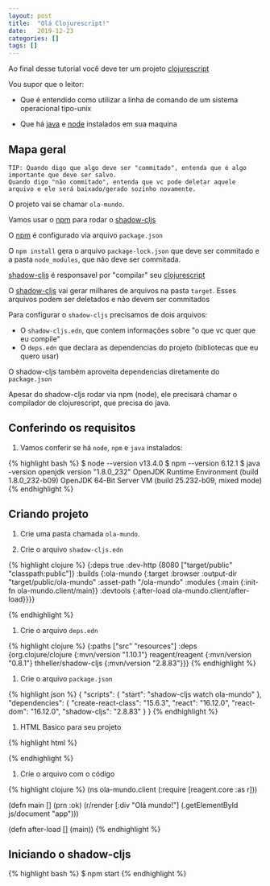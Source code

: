```yaml
---
layout: post
title:  "Olá Clojurescript!"
date:   2019-12-23
categories: []
tags: []
---
```


Ao final desse tutorial você deve ter um projeto [clojurescript](https://clojurescript.org/)

Vou supor que o leitor:

- Que é entendido como utilizar a linha de comando de um sistema operacional tipo-unix

- Que há [java](https://adoptopenjdk.net/) e [node](https://nodejs.org/) instalados em sua maquina


## Mapa geral

```
TIP: Quando digo que algo deve ser "commitado", entenda que é algo importante que deve ser salvo.
Quando digo "não commitado", entenda que vc pode deletar aquele arquivo e ele será baixado/gerado sozinho novamente.
``` 

O projeto vai se chamar `ola-mundo`.

Vamos usar o [npm](https://nodejs.org/) para rodar o [shadow-cljs](https://shadow-cljs.github.io)

O [npm](https://nodejs.org/) é configurado via arquivo `package.json`

O `npm install` gera o arquivo `package-lock.json` que deve ser commitado e a pasta `node_modules`, que não deve ser commitada.

[shadow-cljs](https://shadow-cljs.github.io) é responsavel por "compilar" seu [clojurescript](https://clojurescript.org) 

O [shadow-cljs](https://shadow-cljs.github.io) vai gerar milhares de arquivos na pasta `target`. Esses arquivos podem 
ser deletados e não devem ser commitados

Para configurar o `shadow-cljs` precisamos de dois arquivos:

- O `shadow-cljs.edn`, que contem informações sobre "o que vc quer que eu compile"
- O `deps.edn` que declara as dependencias do projeto (bibliotecas que eu quero usar)

O shadow-cljs também aproveita dependencias diretamente do `package.json`

Apesar do shadow-cljs rodar via npm (node), ele precisará chamar o compilador de clojurescript, que precisa do java. 

## Conferindo os requisitos

1. Vamos conferir se há `node`, `npm` e `java` instalados:

{% highlight bash %}
$ node --version
v13.4.0
$ npm --version
6.12.1
$ java -version
openjdk version "1.8.0_232"
OpenJDK Runtime Environment (build 1.8.0_232-b09)
OpenJDK 64-Bit Server VM (build 25.232-b09, mixed mode)
{% endhighlight %}

## Criando projeto

1. Crie uma pasta chamada `ola-mundo`. 

1. Crie o arquivo `shadow-cljs.edn`

{% highlight clojure %} 
{:deps     true
 :dev-http {8080 ["target/public" "classpath:public"]}
 :builds   {:ola-mundo {:target     :browser
                        :output-dir "target/public/ola-mundo"
                        :asset-path "/ola-mundo"
                        :modules    {:main {:init-fn ola-mundo.client/main}}
                        :devtools   {:after-load ola-mundo.client/after-load}}}}

{% endhighlight %}

1. Crie o arquivo `deps.edn`

{% highlight clojure %} 
{:paths ["src" "resources"]
 :deps  {org.clojure/clojure  {:mvn/version "1.10.1"}
         reagent/reagent      {:mvn/version "0.8.1"}
         thheller/shadow-cljs {:mvn/version "2.8.83"}}}
{% endhighlight %}

1. Crie o arquivo `package.json`

{% highlight json %} 
{
  "scripts": {
    "start": "shadow-cljs watch ola-mundo"
  },
  "dependencies": {
    "create-react-class": "15.6.3",
    "react": "16.12.0",
    "react-dom": "16.12.0",
    "shadow-cljs": "2.8.83"
  }
}
{% endhighlight %}

1. HTML Basico para seu projeto

{% highlight html %}
<!DOCTYPE html>
<html xmlns="http://www.w3.org/1999/html">
<head>
    <meta charset="UTF-8">
    <title>Olá mundo!</title>
</head>
<body>
<div id="app"></div>
<script src="/ola-mundo/main.js"></script>
</body>
</html>
{% endhighlight %}

1. Crie o arquivo com o código

{% highlight clojure %} 
(ns ola-mundo.client
  (:require [reagent.core :as r]))

(defn main
  []
  (prn :ok)
  (r/render
    [:div "Olá mundo!"]
    (.getElementById js/document "app")))

(defn after-load
  []
  (main))
{% endhighlight %}

 
## Iniciando o shadow-cljs

{% highlight bash %}
$ npm start
{% endhighlight %}

